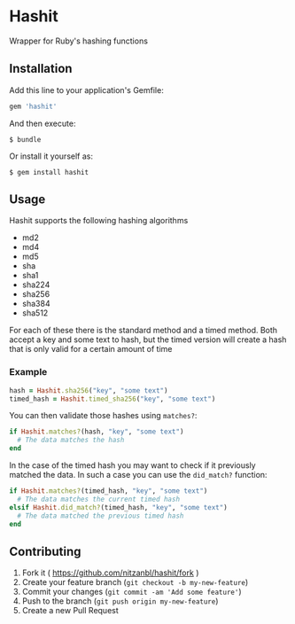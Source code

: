 # Hashit

Wrapper for Ruby's hashing functions

## Installation

Add this line to your application's Gemfile:

```ruby
gem 'hashit'
```

And then execute:

    $ bundle

Or install it yourself as:

    $ gem install hashit

## Usage

Hashit supports the following hashing algorithms

- md2
- md4
- md5
- sha
- sha1
- sha224
- sha256
- sha384
- sha512

For each of these there is the standard method and a timed method. Both accept a key and some text to hash, but the timed version will create a hash that is only valid for a certain amount of time

### Example
```ruby
hash = Hashit.sha256("key", "some text")
timed_hash = Hashit.timed_sha256("key", "some text")
```

You can then validate those hashes using `matches?`:
```ruby
if Hashit.matches?(hash, "key", "some text")
  # The data matches the hash
end
```

In the case of the timed hash you may want to check if it previously matched the data. In such a case you can use the `did_match?` function:
```ruby
if Hashit.matches?(timed_hash, "key", "some text")
  # The data matches the current timed hash
elsif Hashit.did_match?(timed_hash, "key", "some text")
  # The data matched the previous timed hash
end
```

## Contributing

1. Fork it ( https://github.com/nitzanbl/hashit/fork )
2. Create your feature branch (`git checkout -b my-new-feature`)
3. Commit your changes (`git commit -am 'Add some feature'`)
4. Push to the branch (`git push origin my-new-feature`)
5. Create a new Pull Request
